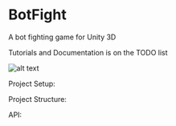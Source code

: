 # BotFight
A bot fighting game for Unity 3D 

Tutorials and Documentation is on the TODO list

![alt text](http://i.imgur.com/C6a01lX.gif "BotFighting")



Project Setup: 

Project Structure: 

API: 
